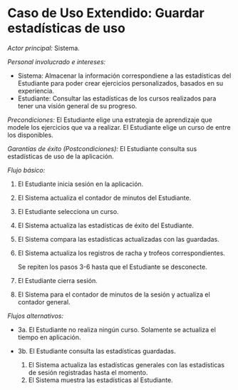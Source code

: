 # Caso de Uso Extendido: Guardar estadísticas de uso

*Actor principal:* Sistema.

*Personal involucrado e intereses:*

- Sistema: Almacenar la información correspondiene a las estadísticas del Estudiante para poder crear ejercicios personalizados, basados en su experiencia.
- Estudiante: Consultar las estadísticas de los cursos realizados para tener una visión general de su progreso.

*Precondiciones:* El Estudiante elige una estrategia de aprendizaje que modele los ejercicios que va a realizar. El Estudiante elige un curso de entre los disponibles.

*Garantías de éxito (Postcondiciones):* El Estudiante consulta sus estadísticas de uso de la aplicación.

*Flujo básico:*

1. El Estudiante inicia sesión en la aplicación.  
2. El Sistema actualiza el contador de minutos del Estudiante.  
3. El Estudiante selecciona un curso.  
4. El Sistema actualiza las estadísticas de éxito del Estudiante.  
5. El Sistema compara las estadísticas actualizadas con las guardadas.  
6. El Sistema actualiza los registros de racha y trofeos correspondientes.  

   Se repiten los pasos 3-6 hasta que el Estudiante se desconecte.  

7. El Estudiante cierra sesión.  
8. El Sistema para el contador de minutos de la sesión y actualiza el contador general.  

*Flujos alternativos:*

- 3a. El Estudiante no realiza ningún curso. Solamente se actualiza el tiempo en aplicación.  

- 3b. El Estudiante consulta las estadísticas guardadas.  
    1. El Sistema actualiza las estadísticas generales con las estadísticas de sesión registradas hasta el momento.  
    2. El Sistema muestra las estadísticas al Estudiante.  


